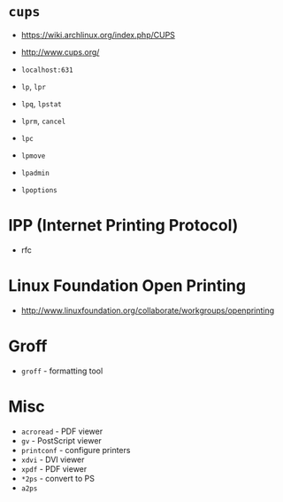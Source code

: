 # `cups`
- https://wiki.archlinux.org/index.php/CUPS
- http://www.cups.org/
- `localhost:631`

- `lp`, `lpr`
- `lpq`, `lpstat`
- `lprm`, `cancel`
- `lpc`
- `lpmove`
- `lpadmin`
- `lpoptions`

# IPP (Internet Printing Protocol)
- rfc

# Linux Foundation Open Printing
- http://www.linuxfoundation.org/collaborate/workgroups/openprinting

# Groff
- `groff` - formatting tool

# Misc
- `acroread` - PDF viewer
- `gv` - PostScript viewer
- `printconf` - configure printers
- `xdvi` - DVI viewer
- `xpdf` - PDF viewer
- `*2ps` - convert to PS
- `a2ps`


